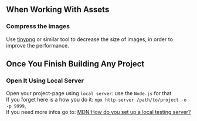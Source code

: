 ## When Working With Assets
### Compress the images
Use [tinypng](https://tinypng.com/) or similar tool to decrease the size of images, in order to improve the performance.
## Once You Finish Building Any Project
### Open It Using Local Server
Open your project-page using `local server`: use the `Node.js` for that\
If you forget here is a how you do it: `npx http-server /path/to/project -o -p 9999`,\
If you need more infos go to:  [MDN:How do you set up a local testing server?](https://developer.mozilla.org/en-US/docs/Learn_web_development/Howto/Tools_and_setup/set_up_a_local_testing_server#using_node.js)